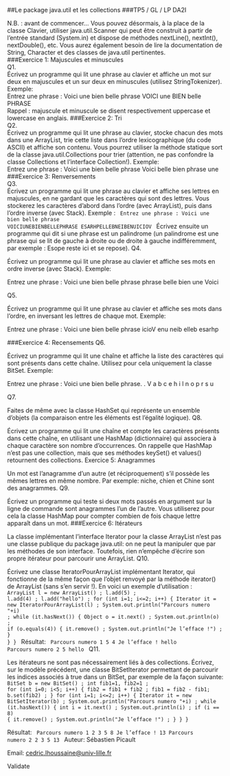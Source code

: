 
##Le package java.util et les collections
###TP5 / GL / LP DA2I

N.B. : avant de commencer… Vous pouvez désormais, à la place de la classe Clavier, utiliser java.util.Scanner qui peut être construit à partir de l’entrée standard (System.in) et dispose de méthodes nextLine(), nextInt(), nextDouble(), etc. Vous aurez également besoin de lire la documentation de String, Character et des classes de java.util pertinentes.
<br>
###Exercice 1: Majuscules et minuscules<br>
Q1.
<br>
Écrivez un programme qui lit une phrase au clavier et affiche un mot sur deux en majuscules et un sur deux en minuscules (utilisez StringTokenizer). Exemple:
<br>
Entrez une phrase : Voici une bien belle phrase
VOICI une BIEN belle PHRASE
<br>
Rappel : majuscule et minuscule se disent respectivement uppercase et lowercase en anglais.
###Exercice 2: Tri<br>
Q2.
<br>
Écrivez un programme qui lit une phrase au clavier, stocke chacun des mots dans une ArrayList, trie cette liste dans l’ordre lexicographique (du code ASCII) et affiche son contenu. Vous pourrez utiliser la méthode statique sort de la classe java.util.Collections pour trier (attention, ne pas confondre la classe Collections et l’interface Collection!). Exemple:
<br>
Entrez une phrase : Voici une bien belle phrase
Voici belle bien phrase une
<br>
###Exercice 3: Renversements<br>
Q3.
<br>
Écrivez un programme qui lit une phrase au clavier et affiche ses lettres en majuscules, en ne gardant que les caractères qui sont des lettres. Vous stockerez les caractères d’abord dans l’ordre (avec ArrayList), puis dans l’ordre inverse (avec Stack). Exemple :
<code>
Entrez une phrase : Voici une bien belle phrase
VOICIUNEBIENBELLEPHRASE
ESARHPELLEBNEIBENUICIOV
</code>
Écrivez ensuite un programme qui dit si une phrase est un palindrome (un palindrome est une phrase qui se lit de gauche à droite ou de droite à gauche indifféremment, par exemple : Esope reste ici et se repose).
Q4.

Écrivez un programme qui lit une phrase au clavier et affiche ses mots en ordre inverse (avec Stack). Exemple:

Entrez une phrase : Voici une bien belle phrase
phrase belle bien une Voici

Q5.

Écrivez un programme qui lit une phrase au clavier et affiche ses mots dans l’ordre, en inversant les lettres de chaque mot. Exemple:

Entrez une phrase : Voici une bien belle phrase
icioV enu neib elleb esarhp

###Exercice 4: Recensements
Q6.

Écrivez un programme qui lit une chaîne et affiche la liste des caractères qui sont présents dans cette chaîne. Utilisez pour cela uniquement la classe BitSet. Exemple:

Entrez une phrase : Voici une bien belle phrase.
. V a b c e h i l n o p r s u

Q7.

Faites de même avec la classe HashSet qui représente un ensemble d’objets (la comparaison entre les éléments est l’égalité logique).
Q8.

Écrivez un programme qui lit une chaîne et compte les caractères présents dans cette chaîne, en utilisant une HashMap (dictionnaire) qui associera à chaque caractère son nombre d’occurrences. On rappelle que HashMap n’est pas une collection, mais que ses méthodes keySet() et values() retournent des collections.
Exercice 5: Anagrammes

Un mot est l’anagramme d’un autre (et réciproquement) s’il possède les mêmes lettres en même nombre. Par exemple: niche, chien et Chine sont des anagrammes.
Q9.

Écrivez un programme qui teste si deux mots passés en argument sur la ligne de commande sont anagrammes l’un de l’autre. Vous utiliserez pour cela la classe HashMap pour compter combien de fois chaque lettre apparaît dans un mot.
###Exercice 6: Itérateurs

La classe implémentant l’interface Iterator pour la classe ArrayList n’est pas une classe publique du package java.util: on ne peut la manipuler que par les méthodes de son interface. Toutefois, rien n’empêche d’écrire son propre itérateur pour parcourir une ArrayList.
Q10.

Écrivez une classe IteratorPourArrayList implémentant Iterator, qui fonctionne de la même façon que l’objet renvoyé par la méthode iterator() de ArrayList (sans s’en servir !). En voici un exemple d’utilisation :
<code>
ArrayList l = new ArrayList() ;
l.add(5) ; l.add(4) ; l.add("hello") ;
for (int i=1; i<=2; i++) {
    Iterator it = new IteratorPourArrayList(l) ;
    System.out.println("Parcours numero "+i) ;
    while (it.hasNext()) {
        Object o = it.next() ;
        System.out.println(o) ;
        if (o.equals(4)) {
            it.remove() ;
            System.out.println("Je l’efface !") ;
        }
    }
}
</code>
Résultat:
<code>
Parcours numero 1
5
4
Je l’efface !
hello
Parcours numero 2
5
hello
</code>
Q11.

Les itérateurs ne sont pas nécessairement liés à des collections. Écrivez, sur le modèle précédent, une classe BitSetIterator permettant de parcourir les indices associés à true dans un BitSet, par exemple de la façon suivante:
<code>
BitSet b = new BitSet() ;
int fib1=1, fib2=1 ;
for (int i=0; i<5; i++) {
    fib2 = fib1 + fib2 ;
    fib1 = fib2 - fib1;
    b.set(fib2) ;
}
for (int i=1; i<=2; i++) {
    Iterator<Integer> it = new BitSetIterator(b) ;
    System.out.println("Parcours numero "+i) ;
    while (it.hasNext()) {
        int i = it.next() ;
        System.out.println(i) ;
        if (i == 8) {
            it.remove() ;
            System.out.println("Je l’efface !") ;
        }
    }
}
</code>
<br>

Résultat:
<code>
Parcours numero 1
2
3
5
8
Je l’efface !
13
Parcours numero 2
2
3
5
13
</code>
Auteur: Sébastien Picault

Email: cedric.lhoussaine@univ-lille.fr

Validate

